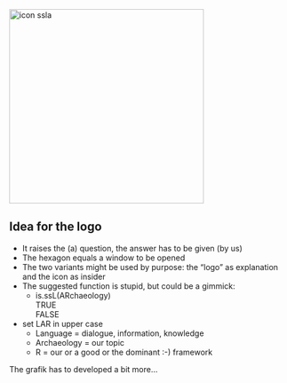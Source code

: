 <img src="d:\temp\ScanImage001.jpg" alt="icon ssla" width="350"/>

## Idea for the logo
- It raises the (a) question, the answer has to be given (by us)
- The hexagon equals a window to be opened
- The two variants might be used by purpose: the “logo” as explanation and the icon as insider 
-  The suggested function is stupid, but could be a gimmick:
	- is.ssL(ARchaeology)  
	 TRUE    
	 FALSE
- set LAR in upper case
	- Language = dialogue, information, knowledge
	- Archaeology = our topic
	- R = our or a good or the dominant :-) framework

The grafik has to developed a bit more...